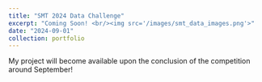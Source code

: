 ```yaml
---
title: "SMT 2024 Data Challenge"
excerpt: "Coming Soon! <br/><img src='/images/smt_data_images.png'>"
date: "2024-09-01"
collection: portfolio
---
```


My project will become available upon the conclusion of the competition around September!
